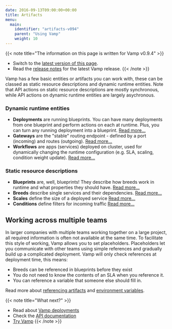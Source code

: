 ```yaml
---
date: 2016-09-13T09:00:00+00:00
title: Artifacts
menu:
  main:
    identifier: "artifacts-v094"
    parent: "Using Vamp"
    weight: 10
---
```


{{< note title="The information on this page is written for Vamp v0.9.4" >}}

* Switch to the [latest version of this page](/documentation/using-vamp/artifacts).
* Read the [release notes](/documentation/release-notes/latest) for the latest Vamp release.
{{< /note >}}


Vamp has a few basic entities or artifacts you can work with, these can be classed as static resource descriptions and dynamic runtime entities. Note that API actions on static resource descriptions are mostly synchronous, while API actions on dynamic runtime entities are largely asychronous.

### Dynamic runtime entities

-   **Deployments** are running blueprints. You can have many deployments from one blueprint and perform actions on each at runtime. Plus, you can turn any running deployment into a blueprint.  [Read more...](/documentation/using-vamp/v0.9.4/deployments/)
-   **Gateways** are the "stable" routing endpoint - defined by a port (incoming) and routes (outgoing).  [Read more...](/documentation/using-vamp/v0.9.4/gateways/)
-   **Workflows** are apps (services) deployed on cluster, used for dynamically changing the runtime configuration (e.g. SLA, scaling, condition weight update).  [Read more...](/documentation/using-vamp/v0.9.4/workflows/)

### Static resource descriptions

-   **Blueprints** are, well, blueprints! They describe how breeds work in runtime and what properties they should have.  [Read more...](/documentation/using-vamp/v0.9.4/blueprints/)
-   **Breeds** describe single services and their dependencies.  [Read more...](/documentation/using-vamp/v0.9.4/breeds/)
-   **Scales** define the size of a deployed service [Read more...](/documentation/using-vamp/v0.9.4/blueprints/#scale)
-   **Conditions** define filters for incoming traffic [Read more...](/documentation/using-vamp/v0.9.4/conditions)

## Working across multiple teams

In larger companies with multiple teams working together on a large project, all required information is often not available at the same time. To facilitate this style of working, Vamp allows you to set placeholders. Placeholders let you communicate with other teams using simple references and gradually build up a complicated deployment. Vamp will only check references at deployment time, this means:

- Breeds can be referenced in blueprints before they exist
- You do not need to know the contents of an SLA when you reference it.
- You can reference a variable that someone else should fill in.

Read more about [referencing artifacts](/documentation/using-vamp/v0.9.4/references/) and [environment variables](/documentation/using-vamp/v0.9.4/environment-variables/).

{{< note title="What next?" >}}
* Read about [Vamp deployments](/documentation/using-vamp/v0.9.4/deployments/)
* Check the [API documentation](/documentation/api/v0.9.4/api-reference)
* [Try Vamp](/documentation/installation/hello-world)
{{< /note >}}

